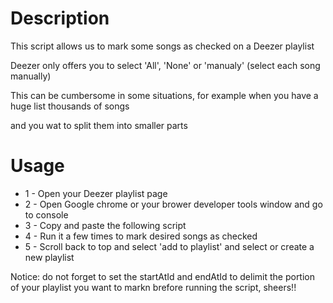 # Description
This script allows us to mark some songs as checked on a Deezer playlist

Deezer only offers you to select 'All', 'None' or 'manualy' (select each song manually)

This can be cumbersome in some situations, for example when you have a huge list thousands of songs

and you wat to split them into smaller parts

# Usage
<ul>
  <li>1 - Open your Deezer playlist page</li>
  <li>2 - Open Google chrome or your brower developer tools window and go to console</li>
  <li>3 - Copy and paste the following script</li>
  <li>4 - Run it a few times to mark desired songs as checked</li>
  <li>5 - Scroll back to top and select 'add to playlist' and select or create a new playlist</li>
</ul>

 Notice: do not forget to set the startAtId and endAtId to delimit the portion of your playlist you want to markn
         brefore running the script, sheers!!
